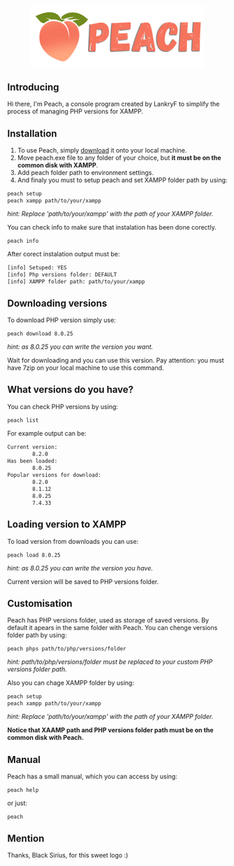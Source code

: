 <p align="center"><img src="https://raw.githubusercontent.com/lankryf/gallery/master/peach.png" width="400" alt="Laravel Logo"></p>

## Introducing
Hi there, I'm Peach, a console program created by LankryF to simplify the process of managing PHP versions for XAMPP.

## Installation
1. To use Peach, simply [download](https://sourceforge.net/projects/lankryf-peach/files/latest/download) it onto your local machine.
2. Move peach.exe file to any folder of your choice, but **it must be on the common disk with XAMPP**.
3. Add peach folder path to environment settings.
4. And finaly you must to setup peach and set XAMPP folder path by using:
```
peach setup
peach xampp path/to/your/xampp
```
_hint: Replace 'path/to/your/xampp' with the path of your XAMPP folder._

You can check info to make sure that instalation has been done corectly.
```
peach info
```
After corect instalation output must be:
```
[info] Setuped: YES
[info] Php versions folder: DEFAULT
[info] XAMPP folder path: path/to/your/xampp
```

## Downloading versions
To download PHP version simply use:
```
peach download 8.0.25
```
_hint: as 8.0.25 you can write the version you want._

Wait for downloading and you can use this version.
Pay attention: you must have 7zip on your local machine to use this command.

## What versions do you have?
You can check PHP versions by using:
```
peach list
```
For example output can be:
```
Current version:
        8.2.0
Has been loaded:
        8.0.25
Popular versions for download:
        8.2.0
        8.1.12
        8.0.25
        7.4.33
```

## Loading version to XAMPP
To load version from downloads you can use:
```
peach load 8.0.25
```
_hint: as 8.0.25 you can write the version you have._

Current version will be saved to PHP versions folder.

## Customisation
Peach has PHP versions folder, used as storage of saved versions. By default it apears in the same folder with Peach. You can chenge versions folder path by using:
```
peach phps path/to/php/versions/folder
```
_hint:  path/to/php/versions/folder must be replaced to your custom PHP versions folder path._

Also you can chage XAMPP folder by using:
```
peach setup
peach xampp path/to/your/xampp
```
_hint: Replace 'path/to/your/xampp' with the path of your XAMPP folder._

**Notice that XAAMP path and PHP versions folder path must be on the common disk with Peach.**

## Manual
Peach has a small manual, which you can access by using:
```
peach help
```
or just:
```
peach
```
## Mention
Thanks, Black Sirius, for this sweet logo :)